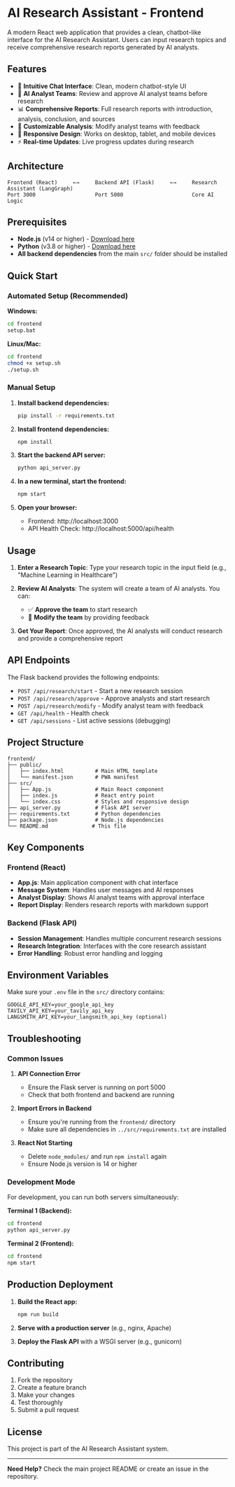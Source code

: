 # AI Research Assistant - Frontend

A modern React web application that provides a clean, chatbot-like interface for the AI Research Assistant. Users can input research topics and receive comprehensive research reports generated by AI analysts.

## Features

- 🎯 **Intuitive Chat Interface**: Clean, modern chatbot-style UI
- 👥 **AI Analyst Teams**: Review and approve AI analyst teams before research
- 📊 **Comprehensive Reports**: Full research reports with introduction, analysis, conclusion, and sources
- 🔄 **Customizable Analysis**: Modify analyst teams with feedback
- 📱 **Responsive Design**: Works on desktop, tablet, and mobile devices
- ⚡ **Real-time Updates**: Live progress updates during research

## Architecture

```
Frontend (React)     ←→     Backend API (Flask)     ←→     Research Assistant (LangGraph)
Port 3000                   Port 5000                      Core AI Logic
```

## Prerequisites

- **Node.js** (v14 or higher) - [Download here](https://nodejs.org/)
- **Python** (v3.8 or higher) - [Download here](https://python.org/)
- **All backend dependencies** from the main `src/` folder should be installed

## Quick Start

### Automated Setup (Recommended)

**Windows:**
```bash
cd frontend
setup.bat
```

**Linux/Mac:**
```bash
cd frontend
chmod +x setup.sh
./setup.sh
```

### Manual Setup

1. **Install backend dependencies:**
   ```bash
   pip install -r requirements.txt
   ```

2. **Install frontend dependencies:**
   ```bash
   npm install
   ```

3. **Start the backend API server:**
   ```bash
   python api_server.py
   ```

4. **In a new terminal, start the frontend:**
   ```bash
   npm start
   ```

5. **Open your browser:**
   - Frontend: http://localhost:3000
   - API Health Check: http://localhost:5000/api/health

## Usage

1. **Enter a Research Topic**: Type your research topic in the input field (e.g., "Machine Learning in Healthcare")

2. **Review AI Analysts**: The system will create a team of AI analysts. You can:
   - ✅ **Approve the team** to start research
   - 🔄 **Modify the team** by providing feedback

3. **Get Your Report**: Once approved, the AI analysts will conduct research and provide a comprehensive report

## API Endpoints

The Flask backend provides the following endpoints:

- `POST /api/research/start` - Start a new research session
- `POST /api/research/approve` - Approve analysts and start research
- `POST /api/research/modify` - Modify analyst team with feedback
- `GET /api/health` - Health check
- `GET /api/sessions` - List active sessions (debugging)

## Project Structure

```
frontend/
├── public/
│   ├── index.html          # Main HTML template
│   └── manifest.json       # PWA manifest
├── src/
│   ├── App.js              # Main React component
│   ├── index.js            # React entry point
│   └── index.css           # Styles and responsive design
├── api_server.py           # Flask API server
├── requirements.txt        # Python dependencies
├── package.json            # Node.js dependencies
└── README.md              # This file
```

## Key Components

### Frontend (React)
- **App.js**: Main application component with chat interface
- **Message System**: Handles user messages and AI responses
- **Analyst Display**: Shows AI analyst teams with approval interface
- **Report Display**: Renders research reports with markdown support

### Backend (Flask API)
- **Session Management**: Handles multiple concurrent research sessions
- **Research Integration**: Interfaces with the core research assistant
- **Error Handling**: Robust error handling and logging

## Environment Variables

Make sure your `.env` file in the `src/` directory contains:
```
GOOGLE_API_KEY=your_google_api_key
TAVILY_API_KEY=your_tavily_api_key
LANGSMITH_API_KEY=your_langsmith_api_key (optional)
```

## Troubleshooting

### Common Issues

1. **API Connection Error**
   - Ensure the Flask server is running on port 5000
   - Check that both frontend and backend are running

2. **Import Errors in Backend**
   - Ensure you're running from the `frontend/` directory
   - Make sure all dependencies in `../src/requirements.txt` are installed

3. **React Not Starting**
   - Delete `node_modules/` and run `npm install` again
   - Ensure Node.js version is 14 or higher

### Development Mode

For development, you can run both servers simultaneously:

**Terminal 1 (Backend):**
```bash
cd frontend
python api_server.py
```

**Terminal 2 (Frontend):**
```bash
cd frontend
npm start
```

## Production Deployment

1. **Build the React app:**
   ```bash
   npm run build
   ```

2. **Serve with a production server** (e.g., nginx, Apache)

3. **Deploy the Flask API** with a WSGI server (e.g., gunicorn)

## Contributing

1. Fork the repository
2. Create a feature branch
3. Make your changes
4. Test thoroughly
5. Submit a pull request

## License

This project is part of the AI Research Assistant system.

---

**Need Help?** Check the main project README or create an issue in the repository.
